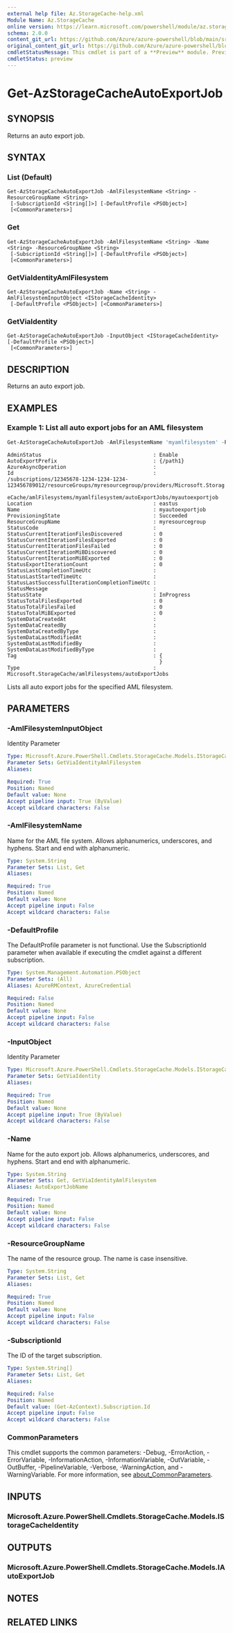 ```yaml
---
external help file: Az.StorageCache-help.xml
Module Name: Az.StorageCache
online version: https://learn.microsoft.com/powershell/module/az.storagecache/get-azstoragecacheautoexportjob
schema: 2.0.0
content_git_url: https://github.com/Azure/azure-powershell/blob/main/src/StorageCache/StorageCache/help/Get-AzStorageCacheAutoExportJob.md
original_content_git_url: https://github.com/Azure/azure-powershell/blob/main/src/StorageCache/StorageCache/help/Get-AzStorageCacheAutoExportJob.md
cmdletStatusMessage: This cmdlet is part of a **Preview** module. Preview versions aren't recommended for use in production environments. For more information, see https://aka.ms/azps-refstatus.
cmdletStatus: preview
---
```

# Get-AzStorageCacheAutoExportJob

## SYNOPSIS
Returns an auto export job.

## SYNTAX

### List (Default)
```
Get-AzStorageCacheAutoExportJob -AmlFilesystemName <String> -ResourceGroupName <String>
 [-SubscriptionId <String[]>] [-DefaultProfile <PSObject>]
 [<CommonParameters>]
```

### Get
```
Get-AzStorageCacheAutoExportJob -AmlFilesystemName <String> -Name <String> -ResourceGroupName <String>
 [-SubscriptionId <String[]>] [-DefaultProfile <PSObject>]
 [<CommonParameters>]
```

### GetViaIdentityAmlFilesystem
```
Get-AzStorageCacheAutoExportJob -Name <String> -AmlFilesystemInputObject <IStorageCacheIdentity>
 [-DefaultProfile <PSObject>] [<CommonParameters>]
```

### GetViaIdentity
```
Get-AzStorageCacheAutoExportJob -InputObject <IStorageCacheIdentity> [-DefaultProfile <PSObject>]
 [<CommonParameters>]
```

## DESCRIPTION
Returns an auto export job.

## EXAMPLES

### Example 1: List all auto export jobs for an AML filesystem
```powershell
Get-AzStorageCacheAutoExportJob -AmlFilesystemName 'myamlfilesystem' -ResourceGroupName 'myresourcegroup'
```

```output
AdminStatus                                    : Enable
AutoExportPrefix                               : {/path1}
AzureAsyncOperation                            :
Id                                             : /subscriptions/12345678-1234-1234-1234-123456789012/resourceGroups/myresourcegroup/providers/Microsoft.Storag
                                                 eCache/amlFilesystems/myamlfilesystem/autoExportJobs/myautoexportjob
Location                                       : eastus
Name                                           : myautoexportjob
ProvisioningState                              : Succeeded
ResourceGroupName                              : myresourcegroup
StatusCode                                     :
StatusCurrentIterationFilesDiscovered          : 0
StatusCurrentIterationFilesExported            : 0
StatusCurrentIterationFilesFailed              : 0
StatusCurrentIterationMiBDiscovered            : 0
StatusCurrentIterationMiBExported              : 0
StatusExportIterationCount                     : 0
StatusLastCompletionTimeUtc                    :
StatusLastStartedTimeUtc                       :
StatusLastSuccessfulIterationCompletionTimeUtc :
StatusMessage                                  :
StatusState                                    : InProgress
StatusTotalFilesExported                       : 0
StatusTotalFilesFailed                         : 0
StatusTotalMiBExported                         : 0
SystemDataCreatedAt                            :
SystemDataCreatedBy                            :
SystemDataCreatedByType                        :
SystemDataLastModifiedAt                       :
SystemDataLastModifiedBy                       :
SystemDataLastModifiedByType                   :
Tag                                            : {
                                                 }
Type                                           : Microsoft.StorageCache/amlFilesystems/autoExportJobs
```

Lists all auto export jobs for the specified AML filesystem.

## PARAMETERS

### -AmlFilesystemInputObject
Identity Parameter

```yaml
Type: Microsoft.Azure.PowerShell.Cmdlets.StorageCache.Models.IStorageCacheIdentity
Parameter Sets: GetViaIdentityAmlFilesystem
Aliases:

Required: True
Position: Named
Default value: None
Accept pipeline input: True (ByValue)
Accept wildcard characters: False
```

### -AmlFilesystemName
Name for the AML file system.
Allows alphanumerics, underscores, and hyphens.
Start and end with alphanumeric.

```yaml
Type: System.String
Parameter Sets: List, Get
Aliases:

Required: True
Position: Named
Default value: None
Accept pipeline input: False
Accept wildcard characters: False
```

### -DefaultProfile
The DefaultProfile parameter is not functional.
Use the SubscriptionId parameter when available if executing the cmdlet against a different subscription.

```yaml
Type: System.Management.Automation.PSObject
Parameter Sets: (All)
Aliases: AzureRMContext, AzureCredential

Required: False
Position: Named
Default value: None
Accept pipeline input: False
Accept wildcard characters: False
```

### -InputObject
Identity Parameter

```yaml
Type: Microsoft.Azure.PowerShell.Cmdlets.StorageCache.Models.IStorageCacheIdentity
Parameter Sets: GetViaIdentity
Aliases:

Required: True
Position: Named
Default value: None
Accept pipeline input: True (ByValue)
Accept wildcard characters: False
```

### -Name
Name for the auto export job.
Allows alphanumerics, underscores, and hyphens.
Start and end with alphanumeric.

```yaml
Type: System.String
Parameter Sets: Get, GetViaIdentityAmlFilesystem
Aliases: AutoExportJobName

Required: True
Position: Named
Default value: None
Accept pipeline input: False
Accept wildcard characters: False
```

### -ResourceGroupName
The name of the resource group.
The name is case insensitive.

```yaml
Type: System.String
Parameter Sets: List, Get
Aliases:

Required: True
Position: Named
Default value: None
Accept pipeline input: False
Accept wildcard characters: False
```

### -SubscriptionId
The ID of the target subscription.

```yaml
Type: System.String[]
Parameter Sets: List, Get
Aliases:

Required: False
Position: Named
Default value: (Get-AzContext).Subscription.Id
Accept pipeline input: False
Accept wildcard characters: False
```

### CommonParameters
This cmdlet supports the common parameters: -Debug, -ErrorAction, -ErrorVariable, -InformationAction, -InformationVariable, -OutVariable, -OutBuffer, -PipelineVariable, -Verbose, -WarningAction, and -WarningVariable. For more information, see [about_CommonParameters](http://go.microsoft.com/fwlink/?LinkID=113216).

## INPUTS

### Microsoft.Azure.PowerShell.Cmdlets.StorageCache.Models.IStorageCacheIdentity

## OUTPUTS

### Microsoft.Azure.PowerShell.Cmdlets.StorageCache.Models.IAutoExportJob

## NOTES

## RELATED LINKS

